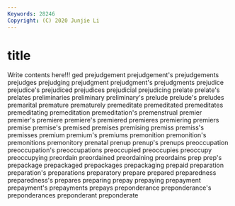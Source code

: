 ```yaml
---
Keywords: 28246
Copyright: (C) 2020 Junjie Li
---
```


# title

Write contents here!!!
ged 
prejudgement 
prejudgement's 
prejudgements 
prejudges 
prejudging
prejudgment 
prejudgment's 
prejudgments 
prejudice 
prejudice's 
prejudiced 
prejudices 
prejudicial 
prejudicing 
prelate
prelate's 
prelates 
preliminaries 
preliminary 
preliminary's 
prelude 
prelude's 
preludes 
premarital 
premature
prematurely 
premeditate 
premeditated 
premeditates 
premeditating 
premeditation 
premeditation's 
premenstrual 
premier 
premier's
premiere 
premiere's 
premiered 
premieres 
premiering 
premiers 
premise 
premise's 
premised 
premises
premising 
premiss 
premiss's 
premisses 
premium 
premium's 
premiums 
premonition 
premonition's 
premonitions
premonitory 
prenatal 
prenup 
prenup's 
prenups 
preoccupation 
preoccupation's 
preoccupations 
preoccupied 
preoccupies
preoccupy 
preoccupying 
preordain 
preordained 
preordaining 
preordains 
prep 
prep's 
prepackage 
prepackaged
prepackages 
prepackaging 
prepaid 
preparation 
preparation's 
preparations 
preparatory 
prepare 
prepared 
preparedness
preparedness's 
prepares 
preparing 
prepay 
prepaying 
prepayment 
prepayment's 
prepayments 
prepays 
preponderance
preponderance's 
preponderances 
preponderant 
preponderate 
